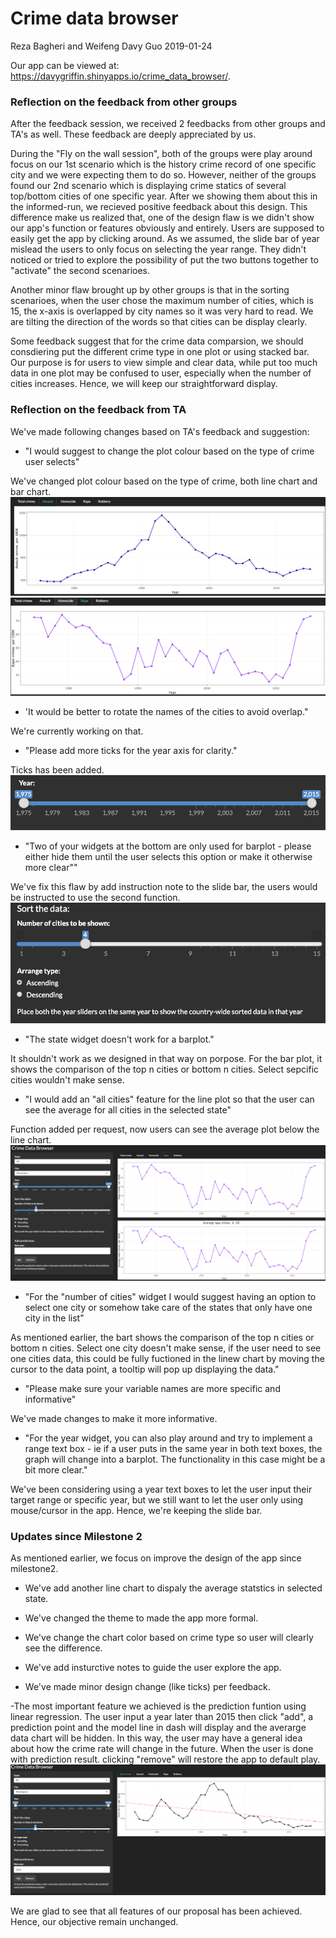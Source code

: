 Crime data browser
================
Reza Bagheri and Weifeng Davy Guo
2019-01-24

Our app can be viewed at: <https://davygriffin.shinyapps.io/crime_data_browser/>.

### Reflection on the feedback from other groups

After the feedback session, we received 2 feedbacks from other groups and TA's as well. These feedback are deeply appreciated by us.

During the "Fly on the wall session", both of the groups were play around focus on our 1st scenario which is the history crime record of one specific city and we were expecting them to do so. However, neither of the groups found our 2nd scenario which is displaying crime statics of several top/bottom cities of one specific year. After we showing them about this in the informed-run, we recieved positive feedback about this design. This difference make us realized that, one of the design flaw is we didn't show our app's function or features obviously and entirely. Users are supposed to easily get the app by clicking around. As we assumed, the slide bar of year mislead the users to only focus on selecting the year range. They didn't noticed or tried to explore the possibility of put the two buttons together to "activate" the second scenarioes.

Another minor flaw brought up by other groups is that in the sorting scenarioes, when the user chose the maximum number of cities, which is 15, the x-axis is overlapped by city names so it was very hard to read. We are tilting the direction of the words so that cities can be display clearly.

Some feedback suggest that for the crime data comparsion, we should consdiering put the different crime type in one plot or using stacked bar. Our purpose is for users to view simple and clear data, while put too much data in one plot may be confused to user, especially when the number of cities increases. Hence, we will keep our straightforward display.

### Reflection on the feedback from TA

We've made following changes based on TA's feedback and suggestion:

-   "I would suggest to change the plot colour based on the type of crime user selects"

We've changed plot colour based on the type of crime, both line chart and bar chart. <img src ="img/pic10.png"> <img src ="img/pic11.png">

-   'It would be better to rotate the names of the cities to avoid overlap."

We're currently working on that.

-   "Please add more ticks for the year axis for clarity."

Ticks has been added. <img src ="img/pic12.png">

-   "Two of your widgets at the bottom are only used for barplot - please either hide them until the user selects this option or make it otherwise more clear""

We've fix this flaw by add instruction note to the slide bar, the users would be instructed to use the second function. <img src ="img/pic13.png">

-   "The state widget doesn't work for a barplot."

It shouldn't work as we designed in that way on porpose. For the bar plot, it shows the comparison of the top n cities or bottom n cities. Select sepcific cities wouldn't make sense.

-   "I would add an "all cities" feature for the line plot so that the user can see the average for all cities in the selected state"

Function added per request, now users can see the average plot below the line chart. <img src ="img/pic14.png">

-   "For the "number of cities" widget I would suggest having an option to select one city or somehow take care of the states that only have one city in the list"

As mentioned earlier, the bart shows the comparison of the top n cities or bottom n cities. Select one city doesn't make sense, if the user need to see one cities data, this could be fully fuctioned in the linew chart by moving the cursor to the data point, a tooltip will pop up displaying the data."

-   "Please make sure your variable names are more specific and informative"

We've made changes to make it more informative.

-   "For the year widget, you can also play around and try to implement a range text box - ie if a user puts in the same year in both text boxes, the graph will change into a barplot. The functionality in this case might be a bit more clear."

We've been considering using a year text boxes to let the user input their target range or specific year, but we still want to let the user only using mouse/cursor in the app. Hence, we're keeping the slide bar.

### Updates since Milestone 2

As mentioned earlier, we focus on improve the design of the app since milestone2.

-   We've add another line chart to dispaly the average statstics in selected state.

-   We've changed the theme to made the app more formal.

-   We've change the chart color based on crime type so user will clearly see the difference.

-   We've add insturctive notes to guide the user explore the app.

-   We've made minor design change (like ticks) per feedback.

-The most important feature we achieved is the prediction funtion using linear regression. The user input a year later than 2015 then click "add", a prediction point and the model line in dash will display and the averarge data chart will be hidden. In this way, the user may have a general idea about how the crime rate will change in the future. When the user is done with prediction result. clicking "remove" will restore the app to default play. <img src ="img/pic15.png">

We are glad to see that all features of our proposal has been achieved. Hence, our objective remain unchanged.
